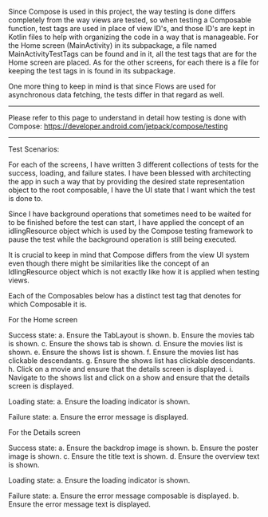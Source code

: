 Since Compose is used in this project, the way testing is done differs completely from the way views
are tested, so when testing a Composable function, test tags are used in place of view ID's, and
those ID's are kept in Kotlin files to help with organizing the code in a way that is manageable.
For the Home screen (MainActivity) in its subpackage, a file named MainActivityTestTags can be found
and in it, all the test tags that are for the Home screen are placed. As for the other screens, for
each there is a file for keeping the test tags in is found in its subpackage.

One more thing to keep in mind is that since Flows are used for asynchronous data fetching, the
tests differ in that regard as well.


---

Please refer to this page to understand in detail how testing is done with Compose:
https://developer.android.com/jetpack/compose/testing

---

Test Scenarios:

For each of the screens, I have written 3 different collections of tests for the success, loading,
and failure states. I have been blessed with architecting the app in such a way that by providing
the desired state representation object to the root composable, I have the UI state that I want
which the test is done to.

Since I have background operations that sometimes need to be waited for to be finished before the
test can start, I have applied the concept of an idlingResource object which is used by the Compose
testing framework to pause the test while the background operation is still being executed.

It is crucial to keep in mind that Compose differs from the view UI system even though there might
be similarities like the concept of an IdlingResource object which is not exactly like how it is
applied when testing views. 

Each of the Composables below has a distinct test tag that denotes for which Composable it is.   

For the Home screen

Success state:
a. Ensure the TabLayout is shown.
b. Ensure the movies tab is shown.
c. Ensure the shows tab is shown.
d. Ensure the movies list is shown.
e. Ensure the shows list is shown.
f. Ensure the movies list has clickable descendants.
g. Ensure the shows list has clickable descendants.
h. Click on a movie and ensure that the details screen is displayed.
i. Navigate to the shows list and click on a show and ensure that the details screen is displayed.


Loading state:
a. Ensure the loading indicator is shown.

Failure state:
a. Ensure the error message is displayed.


For the Details screen

Success state:
a. Ensure the backdrop image is shown.
b. Ensure the poster image is shown.
c. Ensure the title text is shown.
d. Ensure the overview text is shown. 

Loading state:
a. Ensure the loading indicator is shown.

Failure state:
a. Ensure the error message composable is displayed.
b. Ensure the error message text is displayed.
